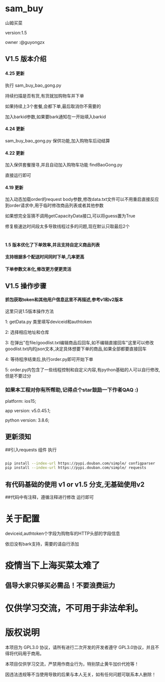 # sam_buy
山姆买菜

version:1.5

owner :@guyongzx

## V1.5 版本介绍

###

#### 4.25 更新

执行 sam_buy_bao_gong.py

持续扫描是否有货,有货就加购物车并下单

如果持续上3个套餐,会都下单,最后取消你不需要的

加入barkid参数,如果要bark通知在一开始填入barkid

#### 4.24 更新
sam_buy_bao_gong.py 保供功能,加入购物车后动结算

#### 4.22 更新

加入保供套餐搜寻,并且自动加入购物车功能 findBaoGong.py 

直接运行即可

#### 4.19 更新 

加入动态加载order的request body参数,修改data.txt文件可以不用重启直接反应到order请求中,用于临时修改商品列表或者其他参数

如果想完全盲猜不调用getCapacityData接口,可以将guess置为True

修复极速达时间段太多导致线程过多的问题,现在默认只取最后2个


#
#### 1.5 版本优化了下单效率,并且支持自定义商品列表
#### 支持根据多个配送时间同时下单,几率更高
#### 下单参数文本化,修改更方便更灵活

## V1.5 操作步骤
#### 抓包获取token和其他用户信息这里不再描述,参考v1和v2版本
这里只说1.5版本操作方法

1: getData.py 类里填写deviceid和authtoken

2: 选择相应地址和仓库

3: 在弹出"在file/goodlist.txt编辑商品后回车,如不编辑直接回车"这里可以修改goodlist.txt内的json文本,决定具体想要下单的商品,如果全部都要直接回车

4: 等待程序结束后,执行order.py即可开始下单

5: order.py内包含了一些线程控制和自定义内容,有python基础的人可以自行修改,但是不要过分


### 如果本工程对你有所帮助,记得点个star鼓励一下作者QAQ :)

platform: ios15;

app version: v5.0.45.1;

python version: 3.8.6;

## 更新须知
##引入requests 组件
执行
```bash

pip install --index-url https://pypi.douban.com/simple/ configparser
pip install --index-url https://pypi.douban.com/simple/ requests

```

## 有代码基础的使用 v1 or v1.5 分支,无基础使用v2
##代码中有注释，遵循注释进行修改 运行即可

# 关于配置

deviceid,authtoken个字段为购物车的HTTP头部的字段信息

依旧没有bark支持，需要的请自行添加

# 疫情当下上海买菜太难了


## 倡导大家只够买必需品！不要浪费运力


# 仅供学习交流，不可用于非法牟利。

# 版权说明

本项目为 GPL3.0 协议，请所有进行二次开发的开发者遵守 GPL3.0协议，并且不得将代码用于商用。

本项目仅供学习交流，严禁用作商业行为，特别禁止黄牛加价代抢等！

因违法违规等不当使用导致的后果与本人无关，如有任何问题可联系本人删除！
